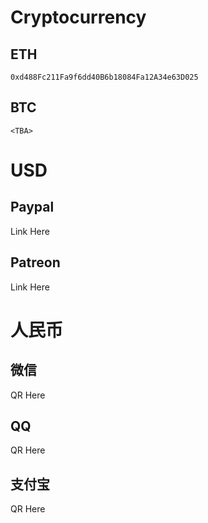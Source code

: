 # Cryptocurrency
## ETH
```
0xd488Fc211Fa9f6dd40B6b18084Fa12A34e63D025
```
## BTC
```
<TBA>
```

# USD
## Paypal
Link Here
## Patreon
Link Here

# 人民币
## 微信
QR Here
## QQ
QR Here
## 支付宝
QR Here
